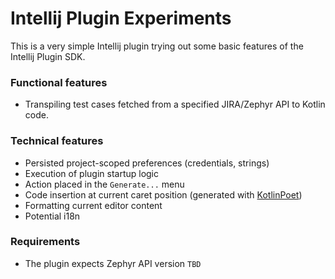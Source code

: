 # Intellij Plugin Experiments

This is a very simple Intellij plugin trying out some basic features of the Intellij Plugin SDK.

### Functional features
- Transpiling test cases fetched from a specified JIRA/Zephyr API to Kotlin code.

### Technical features
- Persisted project-scoped preferences (credentials, strings)
- Execution of plugin startup logic
- Action placed in the `Generate...` menu
- Code insertion at current caret position (generated with [KotlinPoet](https://github.com/square/kotlinpoet))
- Formatting current editor content
- Potential i18n

### Requirements
- The plugin expects Zephyr API version `TBD`